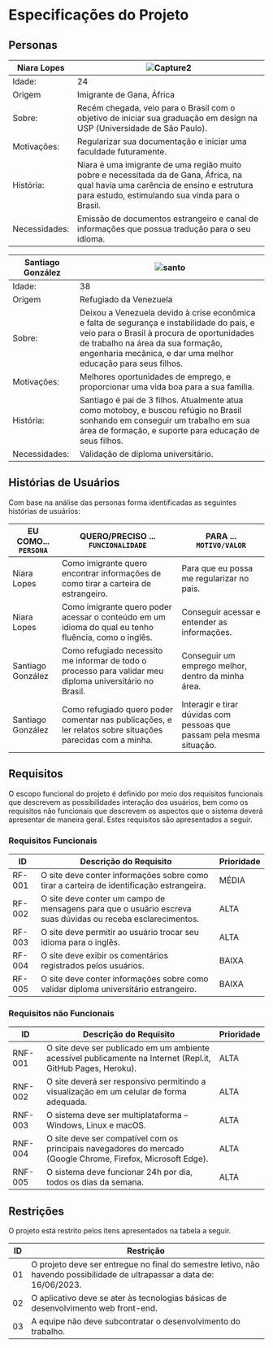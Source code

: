# Especificações do Projeto



## Personas

|Niara Lopes| ![Capture2](https://user-images.githubusercontent.com/93337008/231519186-f31a8044-6292-4eaa-9f56-e76b5fbd29ef.PNG) |
|-----------------------|-|
|Idade:|24|
|Origem | Imigrante de Gana, África |
|Sobre:|  Recém chegada, veio para o Brasil com o objetivo de iniciar sua graduação em design na USP (Universidade de São Paulo). |
|Motivações: | Regularizar sua documentação e iniciar uma faculdade futuramente. |
|História:|Niara é uma imigrante de uma região muito pobre e necessitada da de Gana, África, na qual havia uma carência de ensino e estrutura para estudo, estimulando sua vinda para o Brasil.|
|Necessidades:|Emissão de documentos estrangeiro e canal de informações que possua tradução para o seu idioma.|



|Santiago González|![santo](https://user-images.githubusercontent.com/93337008/231519473-0f1800d4-885e-4e20-8368-c4c8cb6c1c15.PNG) |
|-----------------------|-|
|Idade:|38|
|Origem | Refugiado da Venezuela |
|Sobre:| Deixou a Venezuela devido à crise econômica e falta de segurança e instabilidade do país, e veio para o Brasil à procura de oportunidades de trabalho na área da sua formação, engenharia mecânica, e dar uma melhor educação para seus filhos.|
|Motivações: |Melhores oportunidades de emprego, e proporcionar uma vida boa para a sua família. |
|História:|Santiago é pai de 3 filhos. Atualmente atua como motoboy, e buscou refúgio no Brasil sonhando em conseguir um trabalho em sua área de formação, e suporte para educação de seus filhos.|
|Necessidades:|Validação de diploma universitário.|


 
## Histórias de Usuários

Com base na análise das personas forma identificadas as seguintes histórias de usuários:

|EU COMO... `PERSONA`| QUERO/PRECISO ... `FUNCIONALIDADE`                                    |PARA ... `MOTIVO/VALOR`                                               |
|--------------------|-----------------------------------------------------------------------|--------------------------------------------------------------------- |
|Niara Lopes         |Como imigrante quero encontrar informações de como tirar a carteira de estrangeiro.  | Para que eu possa me regularizar no país.                 |    
|Niara Lopes         |Como imigrante quero poder acessar o conteúdo em um idioma do qual eu tenho fluência, como o inglês. | Conseguir acessar e entender as informações. |
|Santiago González   |Como refugiado necessito me informar de todo o processo para validar meu diploma universitário no Brasil. | Conseguir um emprego melhor, dentro da minha área.           |
|Santiago González   |Como refugiado quero poder comentar nas publicações, e ler relatos sobre situações parecidas com a minha.       | Interagir e tirar dúvidas com pessoas que passam pela mesma situação. |


## Requisitos

O escopo funcional do projeto é definido por meio dos requisitos funcionais que descrevem as possibilidades interação dos usuários, bem como os requisitos não funcionais que descrevem os aspectos que o sistema deverá apresentar de maneira geral. Estes requisitos são apresentados a seguir.


### Requisitos Funcionais

|ID    | Descrição do Requisito | Prioridade |
|------|-----------------------------------------|----|
|RF-001| O site deve conter informações sobre como tirar a carteira de identificação estrangeira. | MÉDIA | 
|RF-002| O site deve conter um campo de mensagens para que o usuário escreva suas dúvidas ou receba esclarecimentos. | ALTA |
|RF-003| O site deve permitir ao usuário trocar seu idioma para o inglês. | ALTA | 
|RF-004| O site deve exibir os comentários registrados pelos usuários. |BAIXA | 
|RF-005| O site deve conter informações sobre como validar diploma universitário estrangeiro. |BAIXA | 


### Requisitos não Funcionais

|ID     | Descrição do Requisito  |Prioridade |
|-------|-------------------------|----|
|RNF-001| O site deve ser publicado em um ambiente acessível publicamente na Internet (Repl.it, GitHub Pages, Heroku). | ALTA | 
|RNF-002| O site deverá ser responsivo permitindo a visualização em um celular de forma adequada. | ALTA | 
|RNF-003| O sistema deve ser multiplataforma – Windows, Linux e macOS. | ALTA | 
|RNF-004| O site deve ser compatível com os principais navegadores do mercado (Google Chrome, Firefox, Microsoft Edge). | ALTA | 
|RNF-005| O sistema deve funcionar 24h por dia, todos os dias da semana. | ALTA | 


## Restrições

O projeto está restrito pelos itens apresentados na tabela a seguir.

|ID| Restrição                                                                                                               |
|--|-------------------------------------------------------------------------------------------------------------------------|
|01| O projeto deve ser entregue no final do semestre letivo, não havendo possibilidade de ultrapassar a data de: 16/06/2023. |
|02| O aplicativo deve se ater às tecnologias básicas de desenvolvimento web front-end.                                       |
|03| A equipe não deve subcontratar o desenvolvimento do trabalho.                                                            |



